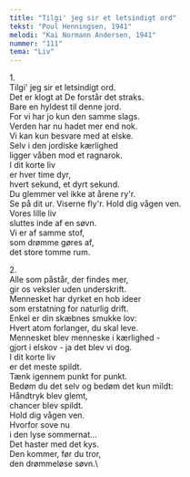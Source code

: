 ```yaml
---
title: "Tilgi' jeg sir et letsindigt ord"
tekst: "Poul Henningsen, 1941"
melodi: "Kai Normann Andersen, 1941"
nummer: "111"
tema: "Liv"
---
```

1\.\
Tilgi' jeg sir et letsindigt ord.\
Det er klogt at De forstår det straks.\
Bare en hyldest til denne jord.\
For vi har jo kun den samme slags.\
Verden har nu hadet mer end nok.\
Vi kan kun besvare med at elske.\
Selv i den jordiske kærlighed\
ligger våben mod et ragnarok.\
I dit korte liv\
er hver time dyr,\
hvert sekund, et dyrt sekund.\
Du glemmer vel ikke at årene ry'r.\
Se på dit ur. Viserne fly'r. Hold dig vågen ven.\
Vores lille liv\
sluttes inde af en søvn.\
Vi er af samme stof,\
som drømme gøres af,\
det store tomme rum.

2\.\
Alle som påstår, der findes mer,\
gir os veksler uden underskrift.\
Mennesket har dyrket en hob ideer\
som erstatning for naturlig drift.\
Enkel er din skæbnes smukke lov:\
Hvert atom forlanger, du skal leve.\
Mennesket blev menneske i kærlighed -\
gjort i elskov - ja det blev vi dog.\
I dit korte liv\
er det meste spildt.\
Tænk igennem punkt for punkt.\
Bedøm du det selv og bedøm det kun mildt:\
Håndtryk blev glemt,\
chancer blev spildt.\
Hold dig vågen ven.\
Hvorfor sove nu\
i den lyse sommernat...\
Det haster med det kys.\
Den kommer, før du tror,\
den drømmeløse søvn.\
